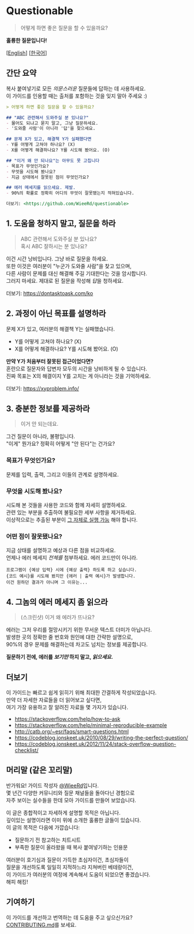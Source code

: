 # Questionable

> 어떻게 하면 좋은 질문을 할 수 있을까요?

**훌륭한 질문입니다!**

[[English](https://github.com/WieeRd/questionable)]
[[한국어](/i18n/ko.md)]

## 간단 요약

복사 붙여넣기로 모든 *의문스러운* 질문들에 답하는 데 사용하세요.  
이 가이드를 인용할 때는 출처를 포함하는 것을 잊지 말아 주세요 :)

```markdown
> 어떻게 하면 좋은 질문을 할 수 있을까요?

## "ABC 관련해서 도와주실 분 있나요?"
- 물어도 되냐고 묻지 말고, 그냥 질문하세요.
- '도와줄 사람'이 아니라 '답'을 찾으세요.

## 문제 X가 있고, 해결책 Y가 실패했다면
- Y를 어떻게 고쳐야 하나요? (X)
- X를 어떻게 해결하나요? Y를 시도해 봤어요. (O)

## "이거 왜 안 되나요"는 아무도 못 고칩니다
- 목표가 무엇인가요?
- 무엇을 시도해 봤나요?
- 지금 상태에서 잘못된 점이 무엇인가요?

## 에러 메세지를 읽으세요. 제발.
- 90%의 확률로 정확히 어디의 무엇이 잘못됐는지 적혀있습니다.

더보기: <https://github.com/WieeRd/questionable>
```

## 1. 도움을 청하지 말고, 질문을 하라

> ABC 관련해서 도와주실 분 있나요?  
> 혹시 ABC 잘하시는 분 있나요?

이건 시간 낭비입니다. 그냥 바로 질문을 하세요.  
또한 이것은 여러분이 "누군가 도와줄 사람"을 찾고 있으며,  
다른 사람이 문제를 대신 해결해 주길 기대한다는 것을 암시합니다.  
그러지 마세요. 제대로 된 질문을 작성해 *답*을 청하세요.

더보기: <https://dontasktoask.com/ko>

## 2. 과정이 아닌 목표를 설명하라

문제 X가 있고, 여러분의 해결책 Y는 실패했습니다.

- Y를 어떻게 고쳐야 하나요? (X)
- X를 어떻게 해결하나요? Y를 시도해 봤어요. (O)

**만약 Y가 처음부터 잘못된 접근이었다면?**  
혼란으로 질문자와 답변자 모두의 시간을 낭비하게 될 수 있습니다.  
진짜 목표는 X의 해결이지 Y를 고치는 게 아니라는 것을 기억하세요.

더보기: <https://xyproblem.info/>

## 3. 충분한 정보를 제공하라

> 이거 안 되는데요.

그건 질문이 아니라, 불평입니다.  
"이게" 뭔가요? 정확히 어떻게 "안 된다"는 건가요?

### 목표가 무엇인가요?

문제를 입력, 출력, 그리고 이들의 관계로 설명하세요.

### 무엇을 시도해 봤나요?

시도해 본 것들을 사용한 코드와 함께 자세히 설명하세요.  
관련 있는 부분을 추출하여 불필요한 세부 사항을 제거하세요.  
이상적으로는 추출된 부분이 [그 자체로 실행 가능][MRE] 해야 합니다.

[MRE]: https://stackoverflow.com/help/minimal-reproducible-example

### 어떤 점이 잘못됐나요?

지금 상태를 설명하고 예상과 다른 점을 비교하세요.  
언제나 에러 메세지 *전체를* 첨부하세요. 에러 코드만이 아니라.

```text
프로그램이 {예상 입력} 시에 {예상 출력} 하도록 하고 싶습니다.
{코드 예시}를 시도해 봤지만 {에러 | 출력 예시}가 발생합니다.
이건 원하던 결과가 아니며 그 이유는...
```

## 4. 그놈의 에러 메세지 좀 읽으라

> (스크린샷) 이거 왜 에러가 뜨나요?

에러는 그저 우리를 절망시키기 위한 무서운 텍스트 더미가 아닙니다.  
발생한 곳의 정확한 줄 번호와 원인에 대한 간략한 설명으로,  
90%의 경우 문제를 해결하는데 차고도 넘치는 정보를 제공합니다.  

**질문하기 전에, 에러를 *보기만* 하지 말고, *읽으세요*.**

## 더보기

이 가이드는 빠르고 쉽게 읽히기 위해 최대한 간결하게 작성되었습니다.  
만약 더 자세한 자료들을 더 읽어보고 싶다면,  
여기 가장 유용하고 잘 알려진 자료들 몇 가지가 있습니다.

- <https://stackoverflow.com/help/how-to-ask>
- <https://stackoverflow.com/help/minimal-reproducible-example>
- <http://catb.org/~esr/faqs/smart-questions.html>
- <https://codeblog.jonskeet.uk/2010/08/29/writing-the-perfect-question/>
- <https://codeblog.jonskeet.uk/2012/11/24/stack-overflow-question-checklist/>

## 머리말 (같은 꼬리말)

반가워요! 가이드 작성자 [@WieeRd](https://github.com/WieeRd)입니다.  
몇 년간 다양한 커뮤니티와 질문 채널들을 돌아다닌 경험으로  
자주 보이는 실수들을 한데 모아 가이드를 만들어 보았습니다.

이 글은 종합적이고 자세하게 설명할 목적은 아닙니다.  
깊이있는 설명이라면 이미 위에 소개한 훌륭한 글들이 있습니다.  
이 글의 목적은 다음에 가깝습니다:

- 질문하기 전 참고하는 치트시트
- 부족한 질문이 올라왔을 때 복사 붙여넣기하는 인용문

여러분이 호기심과 질문이 가득한 초심자이건, 초심자들이  
질문을 개선하도록 일일히 지적하느라 지쳐버린 베테랑이건,  
이 가이드가 여러분의 여정에 계속해서 도움이 되었으면 좋겠습니다.  
해피 해킹!

## 기여하기

이 가이드를 개선하고 번역하는 데 도움을 주고 싶으신가요?  
[CONTRIBUTING.md](/CONTRIBUTING.md)를 보세요.
